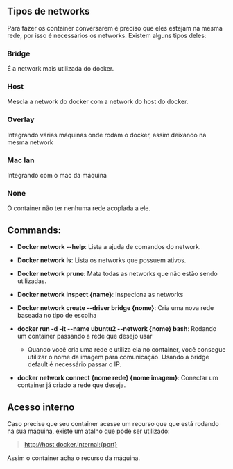 ## Tipos de networks

Para fazer os container conversarem é preciso que eles estejam na mesma rede, por isso é necessários os networks. Existem alguns tipos deles:

### Bridge

É a network mais utilizada do docker.

### Host

Mescla a network do docker com a network do host do docker.

### Overlay

Integrando várias máquinas onde rodam o docker, assim deixando na mesma network

### Mac lan

Integrando com o mac da máquina

### None

O container não ter nenhuma rede acoplada a ele.

## Commands:

- **Docker network --help**: Lista a ajuda de comandos do network.

- **Docker network ls**: Lista os networks que possuem ativos.

- **Docker network prune**: Mata todas as networks que não estão sendo utilizadas.

- **Docker network inspect {name}**: Inspeciona as networks

- **Docker network create --driver bridge {nome}**: Cria uma nova rede baseada no tipo de escolha

- **docker run -d -it --name ubuntu2 --network {nome} bash**: Rodando um container passando a rede que desejo usar

  - Quando você cria uma rede e utiliza ela no container, você consegue utilizar o nome da imagem para comunicação. Usando a bridge default é necessário passar o IP.

- **docker network connect {nome rede} {nome imagem}**: Conectar um container já criado a rede que deseja.

## Acesso interno

Caso precise que seu container acesse um recurso que que está rodando na sua máquina, existe um atalho que pode ser utilizado:

> http://host.docker.internal:{port}

Assim o container acha o recurso da máquina.
